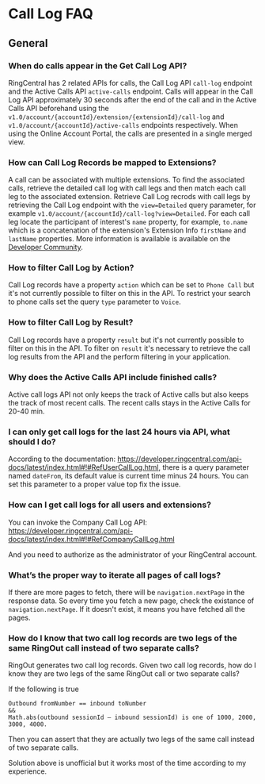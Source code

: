 # Call Log FAQ

## General

### When do calls appear in the Get Call Log API?

RingCentral has 2 related APIs for calls, the Call Log API `call-log` endpoint and the Active Calls API `active-calls` endpoint. Calls will appear in the Call Log API approximately 30 seconds after the end of the call and in the Active Calls API beforehand using the `v1.0/account/{accountId}/extension/{extensionId}/call-log` and `v1.0/account/{accountId}/active-calls` endpoints respectively. When using the Online Account Portal, the calls are presented in a single merged view.

### How can Call Log Records be mapped to Extensions?

A call can be associated with multiple extensions. To find the associated calls, retrieve the detailed call log with call legs and then match each call leg to the associated extension. Retrieve Call Log recrods with call legs by retrieving the Call Log endpoint with the `view=Detailed` query parameter, for example `v1.0/account/{accountId}/call-log?view=Detailed`. For each call leg locate the participant of interest's `name` property, for example, `to.name` which is a concatenation of the extension's Extension Info `firstName` and `lastName` properties. More information is available is available on the [Developer Community](https://devcommunity.ringcentral.com/ringcentraldev/topics/how-do-we-identify-which-extension-picked-up-the-call-through-our-api).

### How to filter Call Log by Action?

Call Log records have a property `action` which can be set to `Phone Call` but it's not currently possible to filter on this in the API. To restrict your search to phone calls set the query `type` parameter to `Voice`.

### How to filter Call Log by Result?

Call Log records have a property `result` but it's not currently possible to filter on this in the API. To filter on `result` it's necessary to retrieve the call log results from the API and the perform filtering in your application.

### Why does the Active Calls API include finished calls?

Active call logs API not only keeps the track of Active calls but also keeps the track of most recent calls. The recent calls stays in the Active Calls for 20-40 min.

### I can only get call logs for the last 24 hours via API, what should I do?

According to the documentation: https://developer.ringcentral.com/api-docs/latest/index.html#!#RefUserCallLog.html, there is a query parameter named `dateFrom`, its default value is current time minus 24 hours. You can set this parameter to a proper value top fix the issue.

### How can I get call logs for all users and extensions?

You can invoke the Company Call Log API: https://developer.ringcentral.com/api-docs/latest/index.html#!#RefCompanyCallLog.html

And you need to authorize as the administrator of your RingCentral account.

### What’s the proper way to iterate all pages of call logs?

If there are more pages to fetch, there will be `navigation.nextPage` in the response data. So every time you fetch a new page, check the existance of `navigation.nextPage`. If it doesn't exist, it means you have fetched all the pages.

### How do I know that two call log records are two legs of the same RingOut call instead of two separate calls?

RingOut generates two call log records. Given two call log records, how do I know they are two legs of the same RingOut call or two separate calls?

If the following is true

```
Outbound fromNumber == inbound toNumber
&&
Math.abs(outbound sessionId – inbound sessionId) is one of 1000, 2000, 3000, 4000.
```

Then you can assert that they are actually two legs of the same call instead of two separate calls.

Solution above is unofficial but it works most of the time according to my experience.
